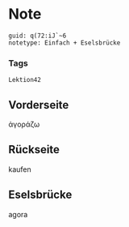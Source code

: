 # Note
```
guid: q(72:iJ`~6
notetype: Einfach + Eselsbrücke
```

### Tags
```
Lektion42
```

## Vorderseite
ἀγοράζω

## Rückseite
kaufen

## Eselsbrücke
agora
